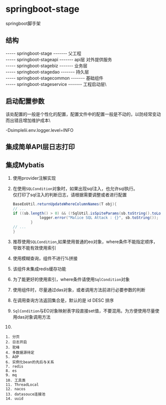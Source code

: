 # springboot-stage
springboot脚手架

## 结构
   ----- springboot-stage         ------- 父工程\
   ----- springboot-stageapi      ------- api层 对外提供服务 \
   ----- springboot-stagebiz      ------- 业务层\
   ----- springboot-stagedao      ------- 持久层\
   ----- springboot-stagecommon   ------- 基础组件\
   ----- springboot-stageservice  ------- 工程启动层\
   
## 启动配置参数
该处配置的一般是个性化的配置，配置文件中的配置一般是不动的，以防经常变动而出错且增加维护成本\

-Dsimplelii.env.logger.level=INFO



## 集成简单API层日志打印


## 集成Mybatis
1. 使用provider注解实现
2. 在使用```SQLCondition```对象时，如果出现sql注入，也允许sql执行。\
    仅打印了sql注入的判断日志，请根据需要调整或者进行配置
      ```java 
      BaseEoUtil.returnUpdateWhereColumnNames(T obj){
     // ...
      if ((sb.length() > 0) && (!SqlUtil.isSpiteParams(sb.toString().toLowerCase()))) {
                  logger.error("Malice SQL Attack : {}", sb.toString());
              }
      // ...
      }
3. 推荐使用```SQLCondition```,如果使用普通的eo对象，where条件不能指定顺序，导致不能有效使用索引
4. 使用模糊查询，组件不进行%拼接
5. 该组件未集成redis缓存功能
6. 为了能更好的使用索引，where条件请使用```SqlCondition```对象
7. 使用组件时，尽量通过das对象，或者调用方法前进行必要参数的判断 
8. 在调用查询方法返回集合是，默认的是 id DESC 排序
9. ```SqlCondition```与EO对象映射表字段直接set值，不要混用。为方便使用尽量使用das对象调用方法





3. 

    1. 分页
    2. 日志开启
    3. 驼峰
    4. 多数据源待定
    5. AOP 
    6. 实例化bean的先后与关系
    7. redis
    8. es
    9. mq
    10. 工具类
    11. ThreadLocal
    12. nacos
    13. datasouce连接池
    14. uuid
